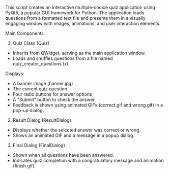 This script creates an interactive multiple-choice quiz application using PyQt5, a popular GUI framework for Python. The application loads questions from a formatted text file and presents them in a visually engaging window with images, animations, and user interaction elements.

Main Components
1. Quiz Class (Quiz)
- Inherits from QWidget, serving as the main application window.
- Loads and shuffles questions from a file named quiz_creator_questions.txt.

Displays:

- A banner image (banner.jpg)
- The current quiz question
- Four radio buttons for answer options
- A "Submit" button to check the answer
- Feedback is shown using animated GIFs (correct.gif and wrong.gif) in a pop-up dialog.

2. Result Dialog (ResultDialog)
- Displays whether the selected answer was correct or wrong.
- Shows an animated GIF and a message in a popup dialog.

3. Final Dialog (FinalDialog)
- Shown when all questions have been answered.
- Indicates quiz completion with a congratulatory message and animation (finish.gif).
